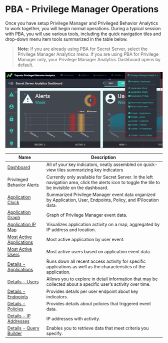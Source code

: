 [title]: # (Privilege Manager Operations)
[tags]: # (privilege manager)
[priority]: # (4500)
# PBA - Privilege Manager Operations

Once you have setup Privilege Manager and Privileged Behavior Analytics to work together, you will begin normal operations. During a typical session with PBA, you will use various tools, including the quick navigation tiles and drop-down menu item tools summarized in the table below.

>**Note**: If you are already using PBA for Secret Server, select the Privilege Manager Analytics menu. If you are using PBA for Privilege Manager only, your Privilege Manager Analytics Dashboard opens by default.

![pm](images/pm.png "Privilege Manager operations overview")

| Name | Description |
| ----- | ----- |
| [Dashboard](dashboard.md) | All of your key indicators, neatly assembled on quick-view tiles summarizing key indicators|
| Privileged Behavior Alerts | Currently only available for Secret Server. In the left navigation area, click the alerts icon to toggle the tile to be invisible on the dashboard. |
| [Application Clock](app-clock.md) | Summarized Privilege Manager event data organized by Application, User, Endpoints, Policy, and IP/location data. |
| [Application Graph](app-graph.md) | Graph of Privilege Manager event data. |
| [Application IP Map](ip-map.md) | Visualizes application activity on a map, aggregated by IP address and location. |
| [Most Active Applications](active-app.md) | Most active application by user event. |
| [Most Active Users](active-users.md) | Most active users based on application event data. |
| [Details - Applications](app-details.md) | Runs down all recent access activity for specific applications as well as the characteristics of the application. |
| [Details - Users](user-details.md) | Allows you to explore in detail information that may be collected about a specific user’s activity over time. |
| [Details - Endpoints](endpoints.md) | Provides details per user endpoint about key indicators. |
| [Details - Policies](policies.md) | Provides details about policies that triggered event data. |
| [Details - IP Addresses](ip-address.md) | IP addresses with activity. |
| [Details - Query Builder](query.md) | Enables you to retrieve data that meet criteria you specify. |

